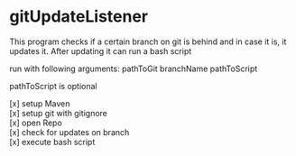 # gitUpdateListener

This program checks if a certain branch on git is behind and in case it is, it updates it. 
After updating it can run a bash script

run with following arguments: pathToGit branchName pathToScript

pathToScript is optional


[x] setup Maven <br>
[x] setup git with gitignore <br>
[x] open Repo <br>
[x] check for updates on branch <br>
[x] execute bash script <br>

